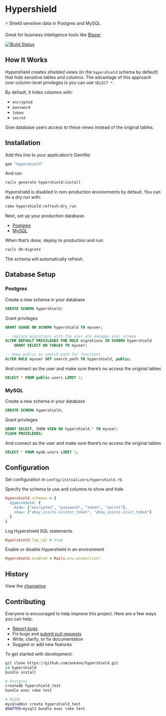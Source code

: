 # Hypershield

:zap: Shield sensitive data in Postgres and MySQL

Great for business intelligence tools like [Blazer](https://github.com/ankane/blazer)

[![Build Status](https://github.com/ankane/hypershield/actions/workflows/build.yml/badge.svg)](https://github.com/ankane/hypershield/actions)

## How It Works

Hypershield creates *shielded views* (in the `hypershield` schema by default) that hide sensitive tables and columns. The advantage of this approach over column-level privileges is you can use `SELECT *`.

By default, it hides columns with:

- `encrypted`
- `password`
- `token`
- `secret`

Give database users access to these views instead of the original tables.

## Installation

Add this line to your application’s Gemfile:

```ruby
gem "hypershield"
```

And run:

```sh
rails generate hypershield:install
```

Hypershield is disabled in non-production environments by default. You can do a dry run with:

```sh
rake hypershield:refresh:dry_run
```

Next, set up your production database.

- [Postgres](#postgres)
- [MySQL](#mysql)

When that’s done, deploy to production and run:

```sh
rails db:migrate
```

The schema will automatically refresh.

## Database Setup

### Postgres

Create a new schema in your database

```sql
CREATE SCHEMA hypershield;
```

Grant privileges

```sql
GRANT USAGE ON SCHEMA hypershield TO myuser;

-- replace migrations with the user who manages your schema
ALTER DEFAULT PRIVILEGES FOR ROLE migrations IN SCHEMA hypershield
    GRANT SELECT ON TABLES TO myuser;

-- keep public in search path for functions
ALTER ROLE myuser SET search_path TO hypershield, public;
```

And connect as the user and make sure there’s no access the original tables

```sql
SELECT * FROM public.users LIMIT 1;
```

### MySQL

Create a new schema in your database

```sql
CREATE SCHEMA hypershield;
```

Grant privileges

```sql
GRANT SELECT, SHOW VIEW ON hypershield.* TO myuser;
FLUSH PRIVILEGES;
```

And connect as the user and make sure there’s no access the original tables

```sql
SELECT * FROM mydb.users LIMIT 1;
```

## Configuration

Set configuration in `config/initializers/hypershield.rb`.

Specify the schema to use and columns to show and hide

```ruby
Hypershield.schemas = {
  hypershield: {
    hide: ["encrypted", "password", "token", "secret"],
    show: ["ahoy_visits.visitor_token", "ahoy_visits.visit_token"]
  }
}
```

Log Hypershield SQL statements

```ruby
Hypershield.log_sql = true
```

Enable or disable Hypershield in an environment

```ruby
Hypershield.enabled = Rails.env.production?
```

## History

View the [changelog](CHANGELOG.md)

## Contributing

Everyone is encouraged to help improve this project. Here are a few ways you can help:

- [Report bugs](https://github.com/ankane/hypershield/issues)
- Fix bugs and [submit pull requests](https://github.com/ankane/hypershield/pulls)
- Write, clarify, or fix documentation
- Suggest or add new features

To get started with development:

```sh
git clone https://github.com/ankane/hypershield.git
cd hypershield
bundle install

# Postgres
createdb hypershield_test
bundle exec rake test

# MySQL
mysqladmin create hypershield_test
ADAPTER=mysql2 bundle exec rake test
```
